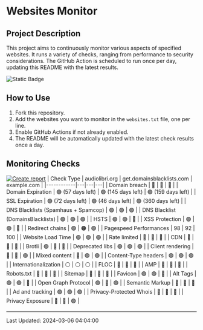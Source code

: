 # Websites Monitor
## Project Description

This project aims to continuously monitor various aspects of specified websites. It runs a variety of checks, ranging from performance to security considerations. The GitHub Action is scheduled to run once per day, updating this README with the latest results.

![Static Badge](https://img.shields.io/badge/project_status-alpha-red?style=for-the-badge&logo=github)

## How to Use

1. Fork this repository.
2. Add the websites you want to monitor in the `websites.txt` file, one per line.
3. Enable GitHub Actions if not already enabled.
4. The README will be automatically updated with the latest check results once a day.


## Monitoring Checks
[![Create report](https://github.com/fabriziosalmi/websites-monitor/actions/workflows/create-report.yml/badge.svg)](https://github.com/fabriziosalmi/websites-monitor/actions/workflows/create-report.yml)
| Check Type | audiolibri.org | get.domainsblacklists.com | example.com |
|------------|---|---|---|
| Domain breach | 🔘 | 🔘 | 🔘 | 
| Domain Expiration | 🟢 (57 days left) | 🟢 (145 days left) | 🟢 (159 days left) | 
| SSL Expiration | 🟢 (72 days left) | 🟢 (46 days left) | 🟢 (360 days left) | 
| DNS Blacklists (Spamhaus + Spamcop) | 🟢 | 🟢 | 🟢 | 
| DNS Blacklist (DomainsBlacklists) | 🟢 | 🟢 | 🟢 | 
| HSTS | 🟢 | 🟢 | 🔴 | 
| XSS Protection | 🟢 | 🟢 | 🔴 | 
| Redirect chains | 🟢 | 🟠 | 🟢 | 
| Pagespeed Performances | 98 | 92 | 100 | 
| Website Load Time | 🟢 | 🟢 | 🟢 | 
| Rate limited | 🔴 | 🔴 | 🔴 | 
| CDN | 🔴 | 🔴 | 🔴 | 
| Brotli | 🟢 | 🔴 | 🔴 | 
| Deprecated libs | 🟢 | 🟢 | 🟢 | 
| Client rendering | 🔴 | 🔴 | 🟢 | 
| Mixed content | 🔴 | 🟢 | 🟢 | 
| Content-Type headers | 🟢 | 🟢 | 🟢 | 
| Internationalization | ⚪ | ⚪ | ⚪ | 
| FLOC | 🔴 | 🔴 | 🔴 | 
| AMP | 🔴 | 🔴 | 🔴 | 
| Robots.txt | 🔴 | 🔴 | 🔴 | 
| Sitemap | 🔴 | 🔴 | 🔴 | 
| Favicon | 🟢 | 🟢 | 🔴 | 
| Alt Tags | 🟢 | 🟢 | 🔴 | 
| Open Graph Protocol | 🟢 | 🔴 | 🟢 | 
| Semantic Markup | 🔴 | 🔴 | 🔴 | 
| Ad and tracking | 🟢 | 🟢 | 🟢 | 
| Privacy-Protected Whois | 🔴 | 🔴 | 🔴 | 
| Privacy Exposure | 🔴 | 🔴 | 🟢 | 

---
Last Updated: 2024-03-06 04:04:00
